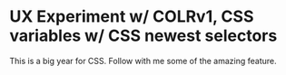 # UX Experiment w/ COLRv1, CSS variables w/ CSS newest selectors
 This is a big year for CSS. Follow with me some of the amazing feature.
